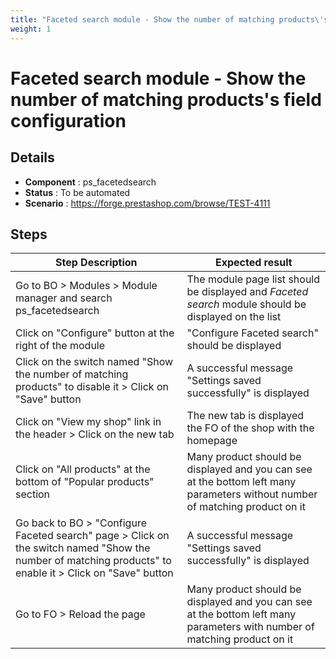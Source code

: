 ```yaml
---
title: "Faceted search module - Show the number of matching products\'s field configuration"
weight: 1
---
```


# Faceted search module - Show the number of matching products\'s field configuration
## Details
* **Component** : ps_facetedsearch
* **Status** : To be automated
* **Scenario** : https://forge.prestashop.com/browse/TEST-4111

## Steps
| Step Description | Expected result |
| ----- | ----- |
| Go to BO > Modules > Module manager and search ps_facetedsearch | The module page list should be displayed and *Faceted search* module should be displayed on the list |
| Click on "Configure" button at the right of the module | "Configure Faceted search" should be displayed |
| Click on the switch named "Show the number of matching products" to disable it > Click on "Save" button | A successful message "Settings saved successfully" is displayed |
| Click on "View my shop" link in the header > Click on the new tab | The new tab is displayed the FO of the shop with the homepage |
| Click on "All products" at the bottom of "Popular products" section | Many product should be displayed and you can see at the bottom left many parameters without number of matching product on it |
| Go back to BO > "Configure Faceted search" page > Click on the switch named "Show the number of matching products" to enable it > Click on "Save" button | A successful message "Settings saved successfully" is displayed |
| Go to FO > Reload the page | Many product should be displayed and you can see at the bottom left many parameters with number of matching product on it |
